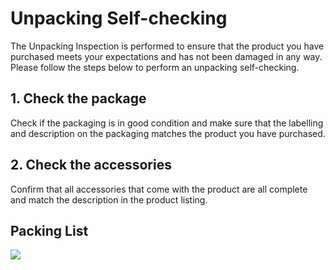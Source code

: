 ﻿---
sidebar_position: 3
sidebar_label: Unpacking Self-checking
---


# Unpacking Self-checking

The Unpacking Inspection is performed to ensure that the product you have purchased meets your expectations and has not been damaged in any way. Please follow the steps below to perform an unpacking self-checking.

## 1. Check the package

Check if the packaging is in good condition and make sure that the labelling and description on the packaging matches the product you have purchased.

## 2. Check the accessories

Confirm that all accessories that come with the product are all complete and match the description in the product listing.

## Packing List

![](https://wiki-media-ef.oss-cn-hongkong.aliyuncs.com/i18n/en/docusaurus-plugin-content-docs/current/microbit/interesting-case/microbit-smart-climate-kit/images/smart-weather-station-kit-unpacking-and-checking-01.png)
